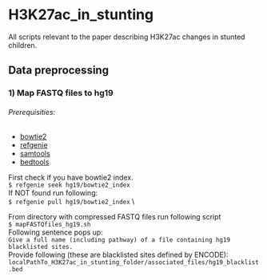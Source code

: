 # H3K27ac_in_stunting
All scripts relevant to the paper describing H3K27ac changes in stunted children.

## Data preprocessing
### 1) Map FASTQ files to hg19
###### Prerequisities:
+ [bowtie2](http://bowtie-bio.sourceforge.net/bowtie2/index.shtml)
+ [refgenie](http://refgenie.databio.org/en/latest/)
+ [samtools](http://www.htslib.org/)
+ [bedtools](https://bedtools.readthedocs.io/en/latest/index.html)

First check if you have bowtie2 index.\
`$ refgenie seek hg19/bowtie2_index`\
If NOT found run following: \
`$ refgenie pull hg19/bowtie2_index` \

From directory with compressed FASTQ files run following script\
`$ mapFASTQfiles_hg19.sh `\
Following sentence pops up:\
`Give a full name (including pathway) of a file containing hg19 blacklisted sites.`\
Provide following (these are blacklisted sites defined by ENCODE):\
`localPathTo_H3K27ac_in_stunting_folder/associated_files/hg19_blacklist.bed`

